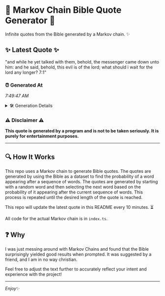 # 📖 Markov Chain Bible Quote Generator 📖

Infinite quotes from the Bible generated by a Markov chain. ✨

## ✨ Latest Quote ✨
"and while he yet talked with them, behold, the messenger came down unto him: and he said, behold, this evil is of the lord; what should i wait for the lord any longer? 7:1"

### ⏰ Generated At
*7:49:47 AM*

<details>
    <summary>🛠️ Generation Details</summary>
    <p>
        <strong>🌱 Seed:</strong> and<br>
        <strong>🔄 Iterations:</strong> 33<br>
        <strong>📜 Context History:</strong><br>[ and ]: while<br>[ and, while ]: he<br>[ and, while, he ]: yet<br>[ and, while, he, yet ]: talked<br>[ and, while, he, yet, talked ]: with<br>[ and, while, he, yet, talked, with ]: them,<br>[ while, he, yet, talked, with, them, ]: behold,<br>[ he, yet, talked, with, them,, behold, ]: the<br>[ yet, talked, with, them,, behold,, the ]: messenger<br>[ talked, with, them,, behold,, the, messenger ]: came<br>[ with, them,, behold,, the, messenger, came ]: down<br>[ them,, behold,, the, messenger, came, down ]: unto<br>[ behold,, the, messenger, came, down, unto ]: him:<br>[ the, messenger, came, down, unto, him: ]: and<br>[ messenger, came, down, unto, him:, and ]: he<br>[ came, down, unto, him:, and, he ]: said,<br>[ down, unto, him:, and, he, said, ]: behold,<br>[ unto, him:, and, he, said,, behold, ]: this<br>[ him:, and, he, said,, behold,, this ]: evil<br>[ and, he, said,, behold,, this, evil ]: is<br>[ he, said,, behold,, this, evil, is ]: of<br>[ said,, behold,, this, evil, is, of ]: the<br>[ behold,, this, evil, is, of, the ]: lord;<br>[ this, evil, is, of, the, lord; ]: what<br>[ evil, is, of, the, lord;, what ]: should<br>[ is, of, the, lord;, what, should ]: i<br>[ of, the, lord;, what, should, i ]: wait<br>[ the, lord;, what, should, i, wait ]: for<br>[ lord;, what, should, i, wait, for ]: the<br>[ what, should, i, wait, for, the ]: lord<br>[ should, i, wait, for, the, lord ]: any<br>[ i, wait, for, the, lord, any ]: longer?<br>[ wait, for, the, lord, any, longer? ]: 7:1<br>
    </p>
</details>

### ⚠️ Disclaimer ⚠️
**This quote is generated by a program and is not to be taken seriously. It is purely for entertainment purposes.**

---

## 🔍 How It Works

This repo uses a Markov chain to generate Bible quotes. The quotes are generated by using the Bible as a dataset to find the probability of a word appearing after a sequence of words. The quotes are generated by starting with a random word and then selecting the next word based on the probability of it appearing after the current sequence of words. This process is repeated until the desired length of the quote is reached.

This repo will update the latest quote in this README every 10 minutes. ⏳

All code for the actual Markov chain is in `index.ts`.

## ❓ Why

I was just messing around with Markov Chains and found that the Bible surprisingly yielded good results when prompted. 
It was suggested by a friend, and I am in no way christian.

Feel free to adjust the text further to accurately reflect your intent and experience with the project!

---

*Enjoy*✨
